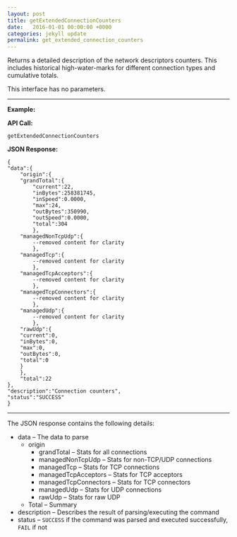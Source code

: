 ```yaml
---
layout: post
title: getExtendedConnectionCounters
date:   2016-01-01 00:00:00 +0000
categories: jekyll update
permalink: get_extended_connection_counters
---
```


Returns a detailed description of the network descriptors counters. This includes historical high-water-marks for different connection types and cumulative totals.

This interface has no parameters.

------

**Example:**

**API Call:**

``` 
getExtendedConnectionCounters
```

**JSON Response:**

``` 
{
"data":{
    "origin":{
    "grandTotal":{
        "current":22,
        "inBytes":258381745,
        "inSpeed":0.0000,
        "max":24,
        "outBytes":350990,
        "outSpeed":0.0000,
        "total":304
        },
    "managedNonTcpUdp":{
        --removed content for clarity
        },
    "managedTcp":{
        --removed content for clarity
        },
    "managedTcpAcceptors":{
        --removed content for clarity
        },
    "managedTcpConnectors":{
        --removed content for clarity
        },
    "managedUdp":{
        --removed content for clarity
        },
    "rawUdp":{
    "current":0,
    "inBytes":0,
    "max":0,
    "outBytes":0,
    "total":0
    }
    },
    "total":22
},
"description":"Connection counters",
"status":"SUCCESS"
}
```

------

The JSON response contains the following details:

- data – The data to parse
  - origin
    - grandTotal – Stats for all connections
    - managedNonTcpUdp – Stats for non-TCP/UDP connections
    - managedTcp – Stats for TCP connections
    - managedTcpAcceptors – Stats for TCP acceptors
    - managedTcpConnectors – Stats for TCP connectors
    - managedUdp – Stats for UDP connections
    - rawUdp – Stats for raw UDP
  - Total – Summary
- description – Describes the result of parsing/executing the command
- status – `SUCCESS` if the command was parsed and executed successfully, `FAIL` if not